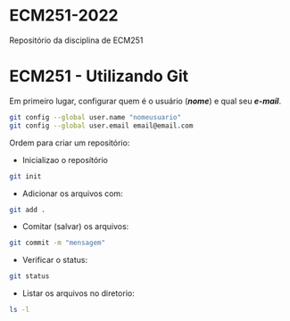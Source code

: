 # ECM251-2022
Repositório da disciplina de ECM251

# ECM251 - Utilizando Git

Em primeiro lugar, configurar quem é o usuário (***nome***) e qual seu ***e-mail***.

```bash
git config --global user.name "nomeusuario"
git config --global user.email email@email.com
```

Ordem para criar um repositório:
- Inicializao o reposítório
```bash
git init
```

- Adicionar os arquivos com:
```bash
git add .
```

- Comitar (salvar) os arquivos:
```bash
git commit -m "mensagem"
```

- Verificar o status:
```bash
git status
```

- Listar os arquivos no diretorio:
```bash
ls -l
```